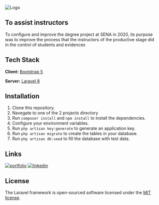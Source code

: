 
![Logo](https://raw.githubusercontent.com/laravel/art/master/logo-lockup/5%20SVG/2%20CMYK/1%20Full%20Color/laravel-logolockup-cmyk-red.svg)

##  To assist instructors
To configure and improve the degree project at SENA in 2020, its purpose was to improve the process that the instructors of the productive stage did in the control of students and evidences

## Tech Stack

**Client:** [Bootstrap 5](https://getbootstrap.com/)

**Server:** [Laravel 8](https://laravel.com/)


## Installation

1. Clone this repository.
2. Navegate to one of the 2 projects directory
3. Run `composer install` and `npm install` to install the dependencies.
4. Configure your environment variables.
5. Run `php artisan key:generate` to generate an application key.
6. Run `php artisan migrate` to create the tables in your database.
7. Run `php artisan db:seed` to fill the database with test data.
  
## Links

[![portfolio](https://img.shields.io/badge/my_portfolio-000?style=for-the-badge&logo=ko-fi&logoColor=white)](https://angelprz8a.github.io/Portafolio/)
[![linkedin](https://img.shields.io/badge/linkedin-0A66C2?style=for-the-badge&logo=linkedin&logoColor=white)](https://www.linkedin.com/in/angelprz8a/)

## License

The Laravel framework is open-sourced software licensed under the [MIT license](https://opensource.org/licenses/MIT).


